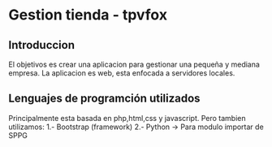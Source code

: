 # Gestion tienda - tpvfox
## Introduccion
El objetivos es crear una aplicacion para gestionar una pequeña y mediana empresa.
La aplicacion es web, esta enfocada a servidores locales.
## Lenguajes de programción utilizados
Principalmente esta basada en php,html,css y javascript.
Pero tambien utilizamos:
1.- Bootstrap (framework)
2.- Python -> Para modulo importar de SPPG
